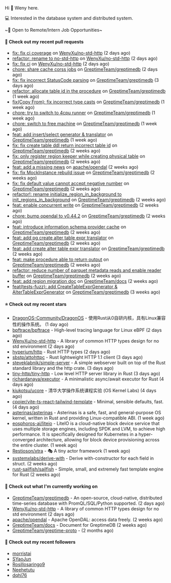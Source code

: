 Hi 👋 Weny here.

💻 Interested in the database system and distributed system.

~🍺 Open to Remote/Intern Job Opportunities~

#### 🔨 Check out my recent pull requests

- [fix: fix ci coverage](https://github.com/WenyXu/no-std-http/pull/4) on [WenyXu/no-std-http](https://github.com/WenyXu/no-std-http) (2 days ago)
- [refactor: rename to no-std-http](https://github.com/WenyXu/no-std-http/pull/3) on [WenyXu/no-std-http](https://github.com/WenyXu/no-std-http) (2 days ago)
- [fix: fix ci](https://github.com/WenyXu/no-std-http/pull/2) on [WenyXu/no-std-http](https://github.com/WenyXu/no-std-http) (2 days ago)
- [chore: share cache corss jobs](https://github.com/GreptimeTeam/greptimedb/pull/3284) on [GreptimeTeam/greptimedb](https://github.com/GreptimeTeam/greptimedb) (2 days ago)
- [fix: fix incorrect StatusCode parsing](https://github.com/GreptimeTeam/greptimedb/pull/3281) on [GreptimeTeam/greptimedb](https://github.com/GreptimeTeam/greptimedb) (3 days ago)
- [refactor: allocate table id in the procedure](https://github.com/GreptimeTeam/greptimedb/pull/3271) on [GreptimeTeam/greptimedb](https://github.com/GreptimeTeam/greptimedb) (1 week ago)
- [fix(Copy From): fix incorrect type casts](https://github.com/GreptimeTeam/greptimedb/pull/3264) on [GreptimeTeam/greptimedb](https://github.com/GreptimeTeam/greptimedb) (1 week ago)
- [chore: try to switch to 4cpu runner](https://github.com/GreptimeTeam/greptimedb/pull/3258) on [GreptimeTeam/greptimedb](https://github.com/GreptimeTeam/greptimedb) (1 week ago)
- [chore: switch to free machine](https://github.com/GreptimeTeam/greptimedb/pull/3256) on [GreptimeTeam/greptimedb](https://github.com/GreptimeTeam/greptimedb) (1 week ago)
- [feat: add insert/select generator &amp; translator](https://github.com/GreptimeTeam/greptimedb/pull/3240) on [GreptimeTeam/greptimedb](https://github.com/GreptimeTeam/greptimedb) (1 week ago)
- [fix: fix create table ddl return incorrect table id](https://github.com/GreptimeTeam/greptimedb/pull/3232) on [GreptimeTeam/greptimedb](https://github.com/GreptimeTeam/greptimedb) (2 weeks ago)
- [fix: only register region keeper while creating physical table](https://github.com/GreptimeTeam/greptimedb/pull/3223) on [GreptimeTeam/greptimedb](https://github.com/GreptimeTeam/greptimedb) (2 weeks ago)
- [feat: add a missing news](https://github.com/apache/opendal/pull/4056) on [apache/opendal](https://github.com/apache/opendal) (2 weeks ago)
- [fix: fix MockInstance rebuild issue](https://github.com/GreptimeTeam/greptimedb/pull/3218) on [GreptimeTeam/greptimedb](https://github.com/GreptimeTeam/greptimedb) (2 weeks ago)
- [fix: fix default value cannot accept negative number](https://github.com/GreptimeTeam/greptimedb/pull/3217) on [GreptimeTeam/greptimedb](https://github.com/GreptimeTeam/greptimedb) (2 weeks ago)
- [refactor!: rename initialize_region_in_background  to init_regions_in_background](https://github.com/GreptimeTeam/greptimedb/pull/3216) on [GreptimeTeam/greptimedb](https://github.com/GreptimeTeam/greptimedb) (2 weeks ago)
- [feat: enable concurrent write](https://github.com/GreptimeTeam/greptimedb/pull/3214) on [GreptimeTeam/greptimedb](https://github.com/GreptimeTeam/greptimedb) (2 weeks ago)
- [chore: bump opendal to v0.44.2](https://github.com/GreptimeTeam/greptimedb/pull/3209) on [GreptimeTeam/greptimedb](https://github.com/GreptimeTeam/greptimedb) (2 weeks ago)
- [feat: introduce information schema provider cache](https://github.com/GreptimeTeam/greptimedb/pull/3208) on [GreptimeTeam/greptimedb](https://github.com/GreptimeTeam/greptimedb) (2 weeks ago)
- [feat: add pg create alter table expr translator](https://github.com/GreptimeTeam/greptimedb/pull/3206) on [GreptimeTeam/greptimedb](https://github.com/GreptimeTeam/greptimedb) (2 weeks ago)
- [feat: add create alter table expr translator](https://github.com/GreptimeTeam/greptimedb/pull/3203) on [GreptimeTeam/greptimedb](https://github.com/GreptimeTeam/greptimedb) (2 weeks ago)
- [feat: make procedure able to return output](https://github.com/GreptimeTeam/greptimedb/pull/3201) on [GreptimeTeam/greptimedb](https://github.com/GreptimeTeam/greptimedb) (2 weeks ago)
- [refactor: reduce number of parquet metadata reads and enable reader buffer](https://github.com/GreptimeTeam/greptimedb/pull/3197) on [GreptimeTeam/greptimedb](https://github.com/GreptimeTeam/greptimedb) (2 weeks ago)
- [feat: add region migration doc](https://github.com/GreptimeTeam/docs/pull/792) on [GreptimeTeam/docs](https://github.com/GreptimeTeam/docs) (2 weeks ago)
- [feat(tests-fuzz): add CreateTableExprGenerator &amp; AlterTableExprGenerator](https://github.com/GreptimeTeam/greptimedb/pull/3182) on [GreptimeTeam/greptimedb](https://github.com/GreptimeTeam/greptimedb) (3 weeks ago)

#### ⭐ Check out my recent stars

- [DragonOS-Community/DragonOS](https://github.com/DragonOS-Community/DragonOS) - 使用Rust从0自研内核，具有Linux兼容性的操作系统。 (1 day ago)
- [bpftrace/bpftrace](https://github.com/bpftrace/bpftrace) - High-level tracing language for Linux eBPF (2 days ago)
- [WenyXu/no-std-http](https://github.com/WenyXu/no-std-http) - A library of common HTTP types design for no std environment (2 days ago)
- [hyperium/http](https://github.com/hyperium/http) - Rust HTTP types (2 days ago)
- [sbstp/attohttpc](https://github.com/sbstp/attohttpc) - Rust lightweight HTTP 1.1 client (3 days ago)
- [steveklabnik/simple-server](https://github.com/steveklabnik/simple-server) - A simple webserver built on top of the Rust standard library and the http crate. (3 days ago)
- [tiny-http/tiny-http](https://github.com/tiny-http/tiny-http) - Low level HTTP server library in Rust (3 days ago)
- [richardanaya/executor](https://github.com/richardanaya/executor) - A minimalistic async/await executor for Rust (4 days ago)
- [kiukotsu/ucore](https://github.com/kiukotsu/ucore) - 清华大学操作系统课程实验 (OS Kernel Labs) (4 days ago)
- [cpojer/vite-ts-react-tailwind-template](https://github.com/cpojer/vite-ts-react-tailwind-template) - Minimal, sensible defaults, fast. (4 days ago)
- [asterinas/asterinas](https://github.com/asterinas/asterinas) - Asterinas is a safe, fast, and general-purpose OS kernel, written in Rust and providing Linux-compatible ABI. (1 week ago)
- [eosphoros-ai/liteio](https://github.com/eosphoros-ai/liteio) - LiteIO is a cloud-native block device service that uses multiple storage engines, including SPDK and LVM, to achieve high performance. It is specifically designed for Kubernetes in a hyper-converged architecture, allowing for block device provisioning across the entire cluster. (1 week ago)
- [Restioson/xtra](https://github.com/Restioson/xtra) - 🎭 A tiny actor framework (1 week ago)
- [systemxlabs/derive-with](https://github.com/systemxlabs/derive-with) - Derive with-constructor for each field in struct. (2 weeks ago)
- [rust-sailfish/sailfish](https://github.com/rust-sailfish/sailfish) - Simple, small, and extremely fast template engine for Rust (2 weeks ago)

#### 👷 Check out what I'm currently working on

- [GreptimeTeam/greptimedb](https://github.com/GreptimeTeam/greptimedb) - An open-source, cloud-native, distributed time-series database with PromQL/SQL/Python supported. (2 days ago)
- [WenyXu/no-std-http](https://github.com/WenyXu/no-std-http) - A library of common HTTP types design for no std environment (2 days ago)
- [apache/opendal](https://github.com/apache/opendal) - Apache OpenDAL: access data freely. (2 weeks ago)
- [GreptimeTeam/docs](https://github.com/GreptimeTeam/docs) - Document for GreptimeDB (2 weeks ago)
- [GreptimeTeam/greptime-proto](https://github.com/GreptimeTeam/greptime-proto) -  (2 months ago)

#### 👯 Check out my recent followers

- [morristai](https://github.com/morristai)
- [SYaoJun](https://github.com/SYaoJun)
- [Rosillosaringo9](https://github.com/Rosillosaringo9)
- [Neehetutu](https://github.com/Neehetutu)
- [dqhl76](https://github.com/dqhl76)


